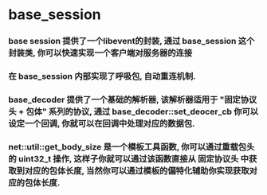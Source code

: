 # base_session


### base session 提供了一个libevent的封装, 通过 base_session 这个封装类, 你可以快速实现一个客户端对服务器的连接
### 在 base_session 内部实现了呼吸包, 自动重连机制.

### base_decoder 提供了一个基础的解析器, 该解析器适用于 "固定协议头 + 包体" 系列的协议, 通过 base_decoder::set_deocer_cb 你可以设定一个回调, 你就可以在回调中处理对应的数据包.

### net::util::get_body_size 是一个模板工具函数, 你可以通过重载包头的 uint32_t 操作, 这样子你就可以通过该函数直接从 固定协议头 中获取到对应的包体长度, 当然你可以通过模板的偏特化辅助你实现获取对应的包体长度.

